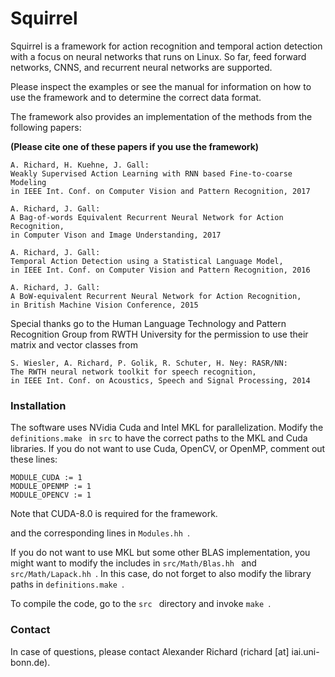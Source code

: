 # Squirrel

Squirrel is a framework for action recognition and temporal action detection with a focus on neural networks that runs on Linux. So far, feed forward networks, CNNS, and recurrent neural networks are supported.

Please inspect the examples or see the manual for information on how to use the framework and to determine the correct data format.

The framework also provides an implementation of the methods from the following papers:

**(Please cite one of these papers if you use the framework)**

    A. Richard, H. Kuehne, J. Gall:
    Weakly Supervised Action Learning with RNN based Fine-to-coarse Modeling
    in IEEE Int. Conf. on Computer Vision and Pattern Recognition, 2017

    A. Richard, J. Gall:
    A Bag-of-words Equivalent Recurrent Neural Network for Action Recognition,
    in Computer Vison and Image Understanding, 2017

    A. Richard, J. Gall:
    Temporal Action Detection using a Statistical Language Model,
    in IEEE Int. Conf. on Computer Vision and Pattern Recognition, 2016

    A. Richard, J. Gall:
    A BoW-equivalent Recurrent Neural Network for Action Recognition,
    in British Machine Vision Conference, 2015

Special thanks go to the Human Language Technology and Pattern Recognition Group from RWTH University for the permission to use their matrix and vector classes from

    S. Wiesler, A. Richard, P. Golik, R. Schuter, H. Ney: RASR/NN:
    The RWTH neural network toolkit for speech recognition,
    in IEEE Int. Conf. on Acoustics, Speech and Signal Processing, 2014

### Installation

The software uses NVidia Cuda and Intel MKL for parallelization. Modify the  ```definitions.make ``` in  ```src``` to have the correct paths to the MKL and Cuda libraries. If you do not want to use Cuda, OpenCV, or OpenMP, comment out these lines:

    MODULE_CUDA := 1
    MODULE_OPENMP := 1
    MODULE_OPENCV := 1

Note that CUDA-8.0 is required for the framework.

and the corresponding lines in ```Modules.hh ```.

If you do not want to use MKL but some other BLAS implementation, you might want to modify the includes in  ```src/Math/Blas.hh ``` and  ```src/Math/Lapack.hh ```. In this case, do not forget to also modify the library paths in  ```definitions.make ```.

To compile the code, go to the  ```src ``` directory and invoke  ```make ```.

### Contact

In case of questions, please contact Alexander Richard (richard [at] iai.uni-bonn.de).
